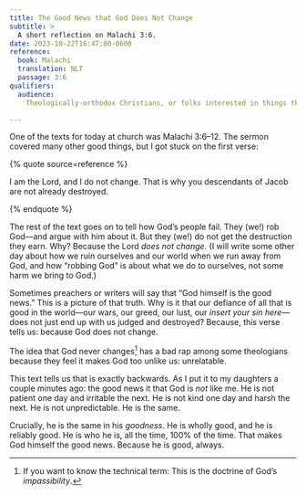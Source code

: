 ```yaml
---
title: The Good News that God Does Not Change
subtitle: >
  A short reflection on Malachi 3:6.
date: 2023-10-22T16:47:00-0600
reference:
  book: Malachi
  translation: NLT
  passage: 3:6
qualifiers:
  audience:
    Theologically-orthodox Christians, or folks interested in things that theologically-orthodox Christians think.

---
```


One of the texts for today at church was Malachi 3:6–12. The sermon covered many other good things, but I got stuck on the first verse:

{% quote source=reference %}

I am the Lord, and I do not change. That is why you descendants of Jacob are not already destroyed.

{% endquote %}

The rest of the text goes on to tell how God’s people fail. They (we!) rob God—and argue with him about it. But they (we!) do not get the destruction they earn. Why? Because the <span class=smcp>Lord</span> *does not change.* (I will write some other day about how we ruin ourselves and our world when we run away from God, and how “robbing God” is about what we do to ourselves, not some harm we bring to God.)

Sometimes preachers or writers will say that “God himself is the good news.” This is a picture of that truth. Why is it that our defiance of all that is good in the world—our wars, our greed, our lust, our *insert your sin here*—does not just end up with us judged and destroyed? Because, this verse tells us: because God does not change.

The idea that God never changes[^impassibility] has a bad rap among some theologians because they feel it makes God too unlike us: unrelatable.

This text tells us that is exactly backwards. As I put it to my daughters a couple minutes ago: the good news it that God is *not* like me. He is not patient one day and irritable the next. He is not kind one day and harsh the next. He is not unpredictable. He is the same.

Crucially, he is the same in his *goodness*. He is wholly good, and he is reliably good. He is who he is, all the time, 100% of the time. That makes God himself the good news. Because he is good, always.



[^impassibility]: If you want to know the technical term: This is the doctrine of God’s *impassibility*.

